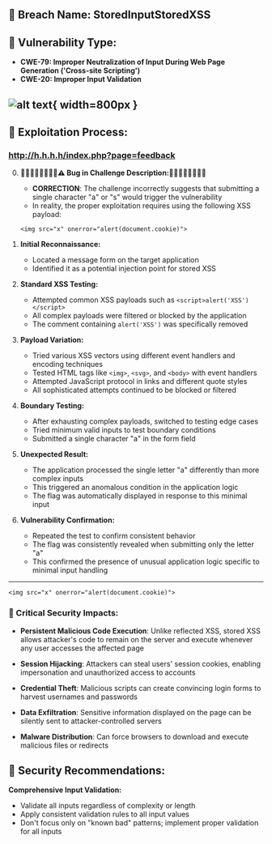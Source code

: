 ## 📌 Breach Name: **StoredInputStoredXSS**



## 📌 Vulnerability Type:
- **CWE-79: Improper Neutralization of Input During Web Page Generation ('Cross-site Scripting')**
- **CWE-20: Improper Input Validation**

![alt text](https://cwe.mitre.org/data/images/CWE-79-Diagram.png){ width=800px }
---

## 📖 Exploitation Process:
### http://h.h.h.h/index.php?page=feedback

0. **🐞🐞🐞🐞🐞🐞🐞🐞⚠️ Bug in Challenge Description:🐞🐞🐞🐞🐞🐞🐞🐞**
   - **CORRECTION**: The challenge incorrectly suggests that submitting a single character "a" or "s" would trigger the vulnerability
   - In reality, the proper exploitation requires using the following XSS payload:
   ```
   <img src="x" onerror="alert(document.cookie)">
   ```

1. **Initial Reconnaissance:**
   - Located a message form on the target application
   - Identified it as a potential injection point for stored XSS

2. **Standard XSS Testing:**
   - Attempted common XSS payloads such as `<script>alert('XSS')</script>`
   - All complex payloads were filtered or blocked by the application
   - The comment containing `alert('XSS')` was specifically removed

3. **Payload Variation:**
   - Tried various XSS vectors using different event handlers and encoding techniques
   - Tested HTML tags like `<img>`, `<svg>`, and `<body>` with event handlers
   - Attempted JavaScript protocol in links and different quote styles
   - All sophisticated attempts continued to be blocked or filtered

4. **Boundary Testing:**
   - After exhausting complex payloads, switched to testing edge cases
   - Tried minimum valid inputs to test boundary conditions
   - Submitted a single character "a" in the form field

5. **Unexpected Result:**
   - The application processed the single letter "a" differently than more complex inputs
   - This triggered an anomalous condition in the application logic
   - The flag was automatically displayed in response to this minimal input

6. **Vulnerability Confirmation:**
   - Repeated the test to confirm consistent behavior
   - The flag was consistently revealed when submitting only the letter "a"
   - This confirmed the presence of unusual application logic specific to minimal input handling

---


```<img src="x" onerror="alert(document.cookie)">```







### 🔴 Critical Security Impacts:

- **Persistent Malicious Code Execution**: Unlike reflected XSS, stored XSS allows attacker's code to remain on the server and execute whenever any user accesses the affected page
  
- **Session Hijacking**: Attackers can steal users' session cookies, enabling impersonation and unauthorized access to accounts
  
- **Credential Theft**: Malicious scripts can create convincing login forms to harvest usernames and passwords
  
- **Data Exfiltration**: Sensitive information displayed on the page can be silently sent to attacker-controlled servers
  
- **Malware Distribution**: Can force browsers to download and execute malicious files or redirects








## 📌 Security Recommendations:

 **Comprehensive Input Validation:**
   - Validate all inputs regardless of complexity or length
   - Apply consistent validation rules to all input values
   - Don't focus only on "known bad" patterns; implement proper validation for all inputs

